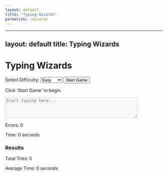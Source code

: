 ```yaml
---
layout: default
title: "Typing Wizards"
permalink: /wizards
---
```


---
layout: default
title: Typing Wizards
---

<div class="typing-game-container">
    <h1>Typing Wizards</h1>
    <label for="difficulty">Select Difficulty:</label>
    <select id="difficulty">
        <option value="easy">Easy</option>
        <option value="medium">Medium</option>
        <option value="hard">Hard</option>
    </select>
    <!-- Start Button -->
    <button id="start-button">Start Game</button>
    <div id="sentence-container">
        <p id="sentence">Click 'Start Game' to begin.</p>
    </div>
    <textarea id="user-input" rows="4" cols="50" placeholder="Start typing here..." disabled></textarea>
    <div id="stats">
        <p id="error-count">Errors: 0</p>
        <p id="time-taken">Time: 0 seconds</p>
    </div>
    <h3>Results</h3>
    <ul id="prompt-list"></ul>
    <p id="total-tries">Total Tries: 0</p>
    <p id="average-time">Average Time: 0 seconds</p>
</div>
<!-- Include the JavaScript and CSS -->
<script src="/typinggame/script.js" defer></script>
<link rel="stylesheet" href="/typinggame/style.css">

